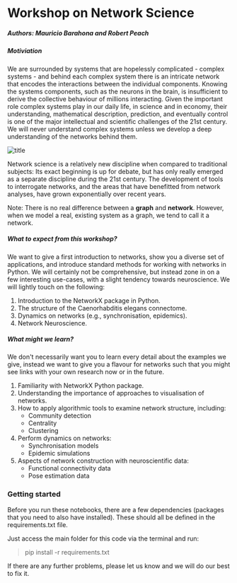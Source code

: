 # Workshop on Network Science

##### Authors: Mauricio Barahona and Robert Peach

##### Motiviation

We are surrounded by systems that are hopelessly complicated - complex systems - and behind each complex system there is an intricate network that encodes the interactions between the individual components.
Knowing the systems components, such as the neurons in the brain, is insufficient to derive the collective behaviour of millions interacting. Given the important role complex systems play in our daily life, in science and in economy, their understanding, mathematical description, prediction, and eventually control is one of the major intellectual and scientific challenges of the 21st century. We will never understand complex systems unless we develop a deep understanding of the networks behind them.

![title](images/network.gif)


Network science is a relatively new discipline when compared to traditional subjects: Its exact beginning is up for debate, but has only really emerged as a separate discipline during the 21st century. The development of tools to interrogate networks, and the areas that have benefitted from network analyses, have grown exponentially over recent years. 

Note: There is no real difference between a **graph** and  **network**. However, when we model a real, existing system as a graph, we tend to call it a network.



##### What to expect from this workshop?

We want to give a first introduction to networks, show you a diverse set of applications, and introduce standard methods for working with networks in Python. We will certainly not be comprehensive, but instead zone in on a few interesting use-cases, with a slight tendency towards neuroscience. We will lightly touch on the following:
1. Introduction to the NetworkX package in Python.
2. The structure of the Caenorhabditis elegans connectome.
3. Dynamics on networks (e.g., synchronisation, epidemics).
4. Network Neuroscience.

##### What might we learn?

We don't necessarily want you to learn every detail about the examples we give, instead we want to give you a flavour for networks such that you might see links with your own research now or in the future.

1. Familiarity with NetworkX Python package.
2. Understanding the importance of approaches to visualisation of networks.
3. How to apply algorithmic tools to examine network structure, including:
    - Community detection
    - Centrality
    - Clustering
4. Perform dynamics on networks:
    - Synchronisation models
    - Epidemic simulations
5. Aspects of network construction with neuroscientific data:
    - Functional connectivity data
    - Pose estimation data


### Getting started

Before you run these notebooks, there are a few dependencies (packages that you need to also have installed). These should all be defined in the requirements.txt file. 

Just access the main folder for this code via the terminal and run:
> pip install -r requirements.txt

If there are any further problems, please let us know and we will do our best to fix it.
